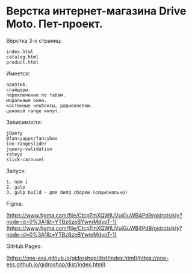 # Верстка интернет-магазина Drive Moto. Пет-проект.

Вёрстка 3-х страниц: 

    index.html
    catalog.html
    product.html     


Имеется: 

    адаптив.
    слайдеры.
    переключение по табам.
    модальные окна.
    кастомные чекбоксы, радиокнопки.
    ценовой range инпут.
    
Зависимости: 

    jQuery
    @fancyapps/fancybox
    ion-rangeslider
    jquery-validation
    rateyo
    slick-carousel
    

Запуск:

    1. npm i
    2. gulp
    3. gulp build - для билд сборки (опционально)
        
        
Figma: 

   [https://www.figma.com/file/CtcpTmXQWIUVujGuWB4Pd9/gidrotsikly?node-id=0%3A1&t=YTBz6zeBYwmMdypT-1](https://www.figma.com/file/CtcpTmXQWIUVujGuWB4Pd9/gidrotsikly?node-id=0%3A1&t=YTBz6zeBYwmMdypT-1)
    
    
GitHub Pages: 

   [https://one-ess.github.io/gidroshop/dist/index.html](https://one-ess.github.io/gidroshop/dist/index.html)
